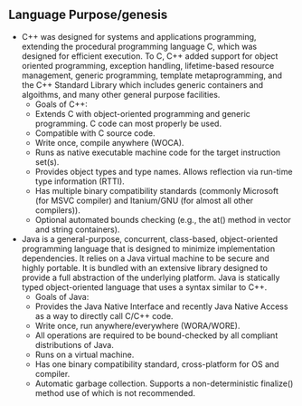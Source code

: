 ## Language Purpose/genesis
* C++ was designed for systems and applications programming, extending the procedural programming language C, which was designed for efficient execution. To C, C++ added support for object oriented programming, exception handling, lifetime-based resource management, generic programming, template metaprogramming, and the C++ Standard Library which includes generic containers and algoithms, and many other general purpose facilities.
  * Goals of C++:
  * Extends C with object-oriented programming and generic programming. C code can most properly be used.
  * Compatible with C source code.
  * Write once, compile anywhere (WOCA).
  * Runs as native executable machine code for the target instruction set(s).
  * Provides object types and type names. Allows reflection via run-time type information (RTTI).
  * Has multiple binary compatibility standards (commonly Microsoft (for MSVC compiler) and Itanium/GNU (for almost all other compilers)).
  * Optional automated bounds checking (e.g., the at() method in vector and string containers).
* Java is a general-purpose, concurrent, class-based, object-oriented programming language that is designed to minimize implementation dependencies. It relies on a Java virtual machine to be secure and highly portable. It is bundled with an extensive library designed to provide a full abstraction of the underlying platform. Java is statically typed object-oriented language that uses a syntax similar to C++.
  * Goals of Java:
  * Provides the Java Native Interface and recently Java Native Access as a way to directly call C/C++ code.
  * Write once, run anywhere/everywhere (WORA/WORE).
  * All operations are required to be bound-checked by all compliant distributions of Java.
  * Runs on a virtual machine.
  * Has one binary compatibility standard, cross-platform for OS and compiler.
  * Automatic garbage collection. Supports a non-deterministic finalize() method use of which is not recommended.
